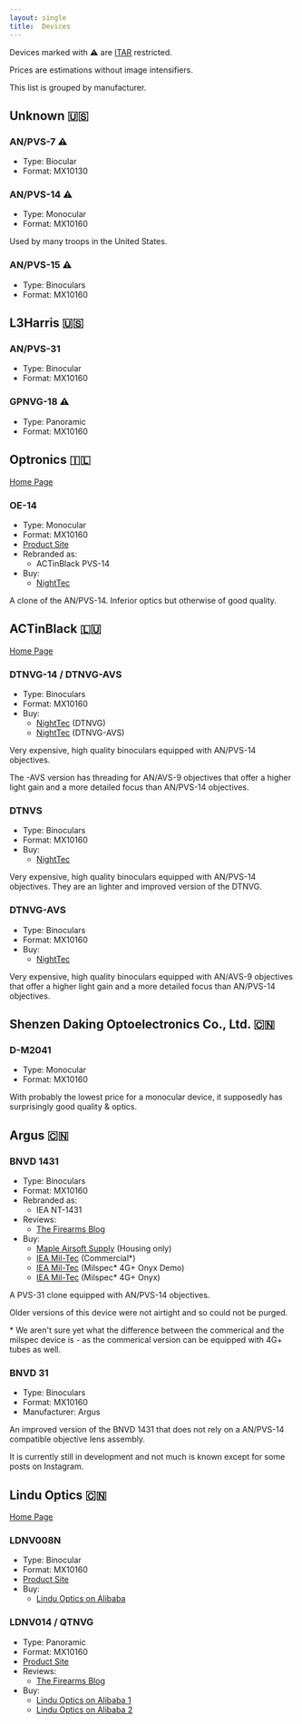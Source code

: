 ```yaml
---
layout: single
title:  Devices
---
```


Devices marked with ⚠️ are [ITAR](/wiki/restrictions#united-states) restricted.

Prices are estimations without image intensifiers.

This list is grouped by manufacturer.


## Unknown 🇺🇸

### AN/PVS-7 ⚠️
* Type: Biocular
* Format: MX10130

### AN/PVS-14 ⚠️
* Type: Monocular
* Format: MX10160

Used by many troops in the United States.

### AN/PVS-15 ⚠️
* Type: Binoculars
* Format: MX10160

## L3Harris 🇺🇸

### AN/PVS-31
* Type: Binocular
* Format: MX10160

### GPNVG-18 ⚠️
* Type: Panoramic
* Format: MX10160

## Optronics 🇮🇱
[Home Page](http://www.optronics.co.il)

### OE-14
* Type: Monocular
* Format: MX10160
* [Product Site](http://www.optronics.co.il/night-vision/oe-14/)
* Rebranded as:
  * ACTinBlack PVS-14
* Buy:
  * [NightTec](https://nighttec.net/shop/pvs14/)

A clone of the AN/PVS-14.
Inferior optics but otherwise of good quality.

## ACTinBlack 🇱🇺
[Home Page](https://actinblack.com/)

### DTNVG-14 / DTNVG-AVS
* Type: Binoculars
* Format: MX10160
* Buy:
  * [NightTec](https://nighttec.net/shop/dtnvg14/) (DTNVG)
  * [NightTec](https://nighttec.net/shop/dtnvgavs/) (DTNVG-AVS)

Very expensive, high quality binoculars equipped with AN/PVS-14 objectives.

The -AVS version has threading for AN/AVS-9 objectives
that offer a higher light gain and a more detailed focus than AN/PVS-14 objectives.

### DTNVS
* Type: Binoculars
* Format: MX10160
* Buy:
  * [NightTec](https://nighttec.net/shop/dtnvg14/)

Very expensive, high quality binoculars equipped with AN/PVS-14 objectives.
They are an lighter and improved version of the DTNVG.

### DTNVG-AVS
* Type: Binoculars
* Format: MX10160
* Buy:
  * [NightTec](https://nighttec.net/shop/dtnvgavs/)

Very expensive, high quality binoculars equipped with AN/AVS-9 objectives
that offer a higher light gain and a more detailed focus than AN/PVS-14 objectives.

## Shenzen Daking Optoelectronics Co., Ltd. 🇨🇳

### D-M2041
* Type: Monocular
* Format: MX10160

With probably the lowest price for a monocular device, it supposedly has surprisingly good quality & optics.


## Argus 🇨🇳

### BNVD 1431
* Type: Binoculars
* Format: MX10160
* Rebranded as:
  * IEA NT-1431
* Reviews:
  * [The Firearms Blog](https://www.thefirearmblog.com/blog/2019/11/15/friday-night-lights-bnvd-1431-review-a-pvs-31-with-pvs-14-optics/)
* Buy:
  * [Maple Airsoft Supply](https://www.mapleairsoftsupply.ca/product/argus-bnvd-1431-night-vision-housing/) (Housing only)
  * [IEA Mil-Tec](https://i-e-a.de/nachtsichttechnik-behoerde/restlichtverstaerker/binokular/720/bnvd-nt-1431-charlie) (Commercial*)
  * [IEA Mil-Tec](https://i-e-a.de/nachtsichttechnik-behoerde/restlichtverstaerker/binokular/722/bnvd-nt-1431-4g-onyx-mil-spec-demo) (Milspec* 4G+ Onyx Demo)
  * [IEA Mil-Tec](https://i-e-a.de/nachtsichttechnik-behoerde/restlichtverstaerker/binokular/721/bnvd-nt-1431-4g-onyx-mil-spec) (Milspec* 4G+ Onyx)

A PVS-31 clone equipped with AN/PVS-14 objectives.

Older versions of this device were not airtight and so could not be purged.

\* We aren't sure yet what the difference between the commerical and the milspec device is - as the commerical version can be equipped with 4G+ tubes as well.


### BNVD 31
* Type: Binoculars
* Format: MX10160
* Manufacturer: Argus

An improved version of the BNVD 1431 that does not rely on a AN/PVS-14 compatible objective lens assembly.

It is currently still in development and not much is known except for some posts on Instagram.


## Lindu Optics 🇨🇳
[Home Page](http://www.linduoptics.com)

### LDNV008N
* Type: Binocular
* Format: MX10160
* [Product Site](http://linduoptics.com/products/night-vision/goggles-pvs31-housing-fov-50.html)
* Buy:
  * [Lindu Optics on Alibaba](https://linduoptics.en.alibaba.com/product/1600095491964-820687285/LINDU_remote_battery_pack_waterproof_FOV_120_degree_1X_magnification_gpnvg_for_sale.html)

### LDNV014 / QTNVG
* Type: Panoramic
* Format: MX10160
* [Product Site](http://linduoptics.com/products/night-vision/4-eyed-tube-gpnvg-fov-120.html)
* Reviews:
  * [The Firearms Blog](https://www.thefirearmblog.com/blog/2020/09/04/friday-night-lights-qtnvg/)
* Buy:
  * [Lindu Optics on Alibaba 1](https://linduoptics.en.alibaba.com/product/1600115721917-820684869/LINDU_OEM_factory_1X_binoculars_night_vision_goggles_gen_3_gen2_with_battery_pack.html)
  * [Lindu Optics on Alibaba 2](https://linduoptics.en.alibaba.com/product/1600115748678-820684869/LINDU_F1_18_optical_system_FOV50_NVGB_infrared_goggles_night_vision_with_1_year_warranty.html)